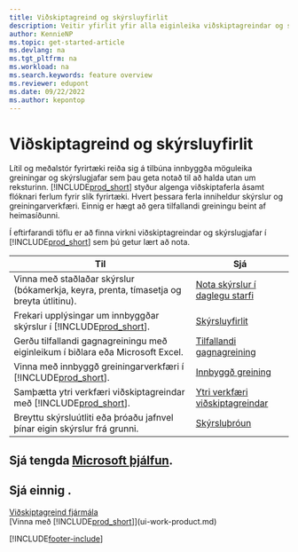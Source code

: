 ```yaml
---
title: Viðskiptagreind og skýrsluyfirlit
description: Veitir yfirlit yfir alla eiginleika viðskiptagreindar og skýrslugjafar sem studdir eru í Business Central.
author: KennieNP
ms.topic: get-started-article
ms.devlang: na
ms.tgt_pltfrm: na
ms.workload: na
ms.search.keywords: feature overview
ms.reviewer: edupont
ms.date: 09/22/2022
ms.author: kepontop
---
```

# <a name="business-intelligence-and-reporting-overview" />Viðskiptagreind og skýrsluyfirlit

Lítil og meðalstór fyrirtæki reiða sig á tilbúna innbyggða möguleika greiningar og skýrslugjafar sem þau geta notað til að halda utan um reksturinn. [!INCLUDE[prod_short](includes/prod_short.md)] styður algenga viðskiptaferla ásamt flóknari ferlum fyrir slík fyrirtæki. Hvert þessara ferla inniheldur skýrslur og greiningarverkfæri. Einnig er hægt að gera tilfallandi greiningu beint af heimasíðunni.  

Í eftirfarandi töflu er að finna virkni viðskiptagreindar og skýrslugjafar í [!INCLUDE[prod_short](includes/prod_short.md)] sem þú getur lært að nota.

| Til | Sjá |
| --- | --- |
| Vinna með staðlaðar skýrslur (bókamerkja, keyra, prenta, tímasetja og breyta útlitinu). | [Nota skýrslur í daglegu starfi](reports-use-reports.md) |
| Frekari upplýsingar um innbyggðar skýrslur í [!INCLUDE[prod_short](includes/prod_short.md)]. |[Skýrsluyfirlit](reports-available-reports.md)|
| Gerðu tilfallandi gagnagreiningu með eiginleikum í biðlara eða Microsoft Excel. | [Tilfallandi gagnagreining](reports-adhoc-analysis.md) |
| Vinna með innbyggð greiningarverkfæri í [!INCLUDE[prod_short](includes/prod_short.md)].| [Innbyggð greining](reports-built-in-analytics.md) |
| Samþætta ytri verkfæri viðskiptagreindar með [!INCLUDE[prod_short](includes/prod_short.md)].| [Ytri verkfæri viðskiptagreindar](reports-external-analysis.md) |
|Breyttu skýrsluútliti eða þróaðu jafnvel þínar eigin skýrslur frá grunni. |[Skýrsluþróun](reports-develop-reports.md)|

## <a name="see-related-microsoft-trainingtrainingpathssetup-reporting-dynamics-365-business-central" />Sjá tengda [Microsoft þjálfun](/training/paths/setup-reporting-dynamics-365-business-central/).

## <a name="see-also" />Sjá einnig .

[Viðskiptagreind fjármála](bi.md)  
[Vinna með [!INCLUDE[prod_short](includes/prod_short.md)]](ui-work-product.md)  

[!INCLUDE[footer-include](includes/footer-banner.md)]
